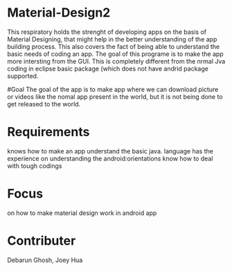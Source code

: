 # Material-Design2
This respiratory holds the strenght of developing apps on the basis of Material Designing, that might help in the better understanding of the app building process. This also covers the fact of being able to understand the basic needs of coding an app. The goal of this programe is to make the app more intersting from the GUI. This is completely different from the nrmal Jva coding in eclipse basic package (which does not have andrid package supported. 

#Goal
The goal of the app is to make app where we can download picture or videos like the nomal app present in the world, but it is not being done to get released to the world.

# Requirements
knows how to make an app
understand the basic java. language
has the experience on understanding the android:orientations
know how to deal with tough codings

# Focus
on how to make material design work in android app

# Contributer
Debarun Ghosh,
Joey Hua
